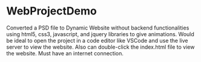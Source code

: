 # WebProjectDemo
Converted a PSD file to Dynamic Website without backend functionalities using html5, css3, javascript, and jquery libraries to give animations.
Would be ideal to open the project in a code editor like VSCode and use the live server to view the website.
Also can double-click the index.html file to view the website.
Must have an internet connection.
